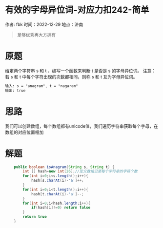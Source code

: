 # 有效的字母异位词-对应力扣242-简单

作者: fbk
时间：2022-12-29
地点：济南
>足够优秀再大方拥有
# 原题
给定两个字符串 s 和 t ，编写一个函数来判断 t 是否是 s 的字母异位词。
注意：若 s 和 t 中每个字符出现的次数都相同，则称 s 和 t 互为字母异位词。
```xml
输入: s = "anagram", t = "nagaram"
输出: true
```

# 思路
我们可以创建数组，每个数组都有unicode值，我们遍历字符串获取每个字母，在数组的对应位置相加

# 解题

```java
    public boolean isAnagram(String s, String t) {
        int [] hash=new int[26];//定义数组记录每个字符串的字符个数
        for(int i=0;i<s.length();i++){
            hash[s.charAt(i)-'a']++;
        }
        for(int i=0;i<t.length();i++){
            hash[t.charAt(i)-'a']--;
        }
        for(int i=0;i<hash.length;i++){
            if(hash[i]!=0) return false
        }
        return true
    }
```